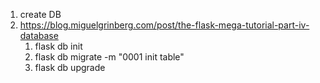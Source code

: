 1. create DB
2. https://blog.miguelgrinberg.com/post/the-flask-mega-tutorial-part-iv-database
    1. flask db init
    2. flask db migrate -m "0001 init table"
    3. flask db upgrade
